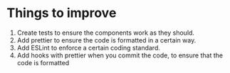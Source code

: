 # Things to improve

1. Create tests to ensure the components work as they should.
2. Add prettier to ensure the code is formatted in a certain way.
3. Add ESLint to enforce a certain coding standard.
4. Add hooks with prettier when you commit the code, to ensure that the code is formatted
